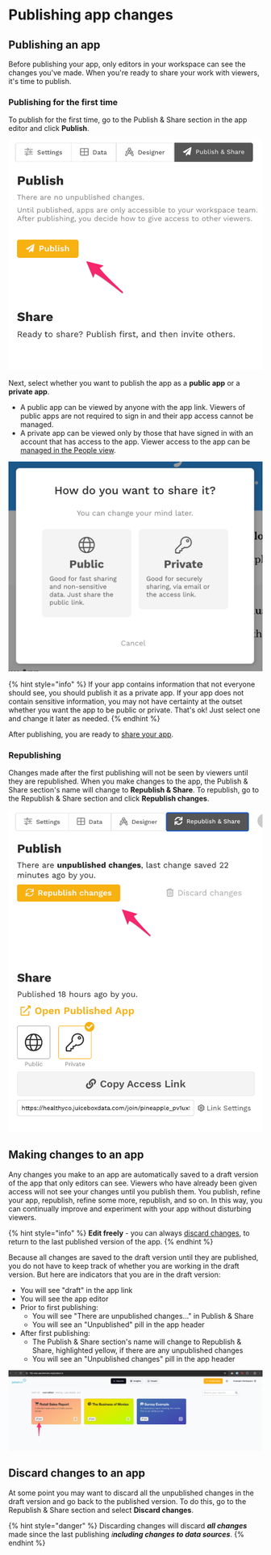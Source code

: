 # Publishing app changes

## Publishing an app

Before publishing your app, only editors in your workspace can see the changes you've made. When you're ready to share your work with viewers, it's time to publish. 

### Publishing for the first time

To publish for the first time, go to the Publish & Share section in the app editor and click **Publish**. 

![Select &quot;Publish&quot; to publish an app for the first time](../../.gitbook/assets/image%20%28124%29.png)

Next, select whether you want to publish the app as a **public app** or a **private app**. 

* A public app can be viewed by anyone with the app link. Viewers of public apps are not required to sign in and their app access cannot be managed.  
* A private app can be viewed only by those that have signed in with an account that has access to the app. Viewer access to the app can be [managed in the People view](../../managing-users/user-management-and-roles.md).

![Select whether to publish as a public or private app](../../.gitbook/assets/image%20%28113%29.png)

{% hint style="info" %}
 If your app contains information that not everyone should see, you should publish it as a private app. If your app does not contain sensitive information, you may not have certainty at the outset whether you want the app to be public or private. That's ok! Just select one and change it later as needed. 
{% endhint %}

After publishing, you are ready to [share your app](sharing-and-access-controls.md). 

### Republishing

Changes made after the first publishing will not be seen by viewers until they are republished. When you make changes to the app, the Publish & Share section's name will change to **Republish & Share**. To republish, go to the Republish & Share section and click **Republish changes**. 

![Viewers will not see your changes until you select &quot;Republish changes&quot;](../../.gitbook/assets/image%20%28126%29.png)

## Making changes to an app

Any changes you make to an app are automatically saved to a draft version of the app that only editors can see. Viewers who have already been given access will not see your changes until you publish them. You publish, refine your app, republish, refine some more, republish, and so on. In this way, you can continually improve and experiment with your app without disturbing viewers. 

{% hint style="info" %}
**Edit freely** - you can always [discard changes](https://juicebox.gitbook.io/juicebox/authoring-apps/publish-and-share/publishing-app-changes#discard-changes-to-an-app), to return to the last published version of the app.
{% endhint %}

Because all changes are saved to the draft version until they are published, you do not have to keep track of whether you are working in the draft version. But here are indicators that you are in the draft version:

* You will see "draft" in the app link
* You will see the app editor
* Prior to first publishing:
  * You will see "There are unpublished changes..." in Publish & Share
  * You will see an "Unpublished" pill in the app header
* After first publishing:
  * The Publish & Share section's name will change to Republish & Share, highlighted yellow, if there are any unpublished changes
  * You will see an "Unpublished changes" pill in the app header

![](../../.gitbook/assets/image%20%283%29.png)



## Discard changes to an app

At some point you may want to discard all the unpublished changes in the draft version and go back to the published version. To do this, go to the Republish & Share section and select **Discard changes**. 

{% hint style="danger" %}
Discarding changes will discard _**all changes**_ made since the last publishing _i**ncluding changes to data sources**_. 
{% endhint %}



